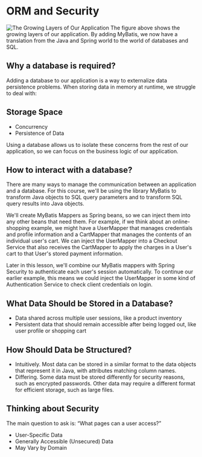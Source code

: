 # ORM and Security

![The Growing Layers of Our Application](https://user-images.githubusercontent.com/77028341/221784694-7b358815-cd05-4bce-ab55-dfa054bd99b3.png)
The figure above shows the growing layers of our application. By adding MyBatis, we now have a translation from the Java and 
Spring world to the world of databases and SQL.

## Why a database is required?
Adding a database to our application is a way to externalize data persistence problems. When storing data in memory at runtime, we struggle to deal with:

## Storage Space
* Concurrency
* Persistence of Data

Using a database allows us to isolate these concerns from the rest of our application, so we can focus on the business logic of our application.

## How to interact with a database?
There are many ways to manage the communication between an application and a database. For this course, we'll be using the library MyBatis to transform Java
objects to SQL query parameters and to transform SQL query results into Java objects.

We'll create MyBatis Mappers as Spring beans, so we can inject them into any other beans that need them. For example, if we think about an online-shopping example,
we might have a UserMapper that manages credentials and profile information and a CartMapper that manages the contents of an individual user's cart. We can inject 
the UserMapper into a Checkout Service that also receives the CartMapper to apply the charges in a User's cart to that User's stored payment information.

Later in this lesson, we'll combine our MyBatis mappers with Spring Security to authenticate each user's session automatically. To continue our earlier example, this
means we could inject the UserMapper in some kind of Authentication Service to check client credentials on login.

## What Data Should be Stored in a Database?
* Data shared across multiple user sessions, like a product inventory
* Persistent data that should remain accessible after being logged out, like user profile or shopping cart

## How Should Data be Structured?
* Intuitively. Most data can be stored in a similar format to the data objects that represent it in Java, with attributes matching column names.
* Differing. Some data must be stored differently for security reasons, such as encrypted passwords. Other data may require a different format for efficient storage, such as large files.

## Thinking about Security
The main question to ask is: “What pages can a user access?”
* User-Specific Data
* Generally Accessible (Unsecured) Data
* May Vary by Domain
